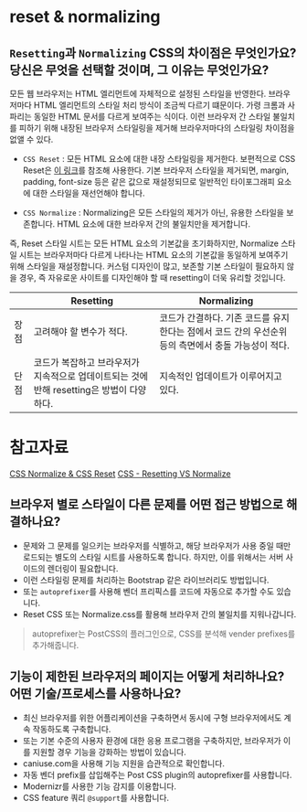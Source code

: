 # reset & normalizing
## `Resetting`과 `Normalizing` CSS의 차이점은 무엇인가요? 당신은 무엇을 선택할 것이며, 그 이유는 무엇인가요?

모든 웹 브라우저는 HTML 엘리먼트에 자체적으로 설정된 스타일을 반영한다. 브라우저마다 HTML 엘리먼트의 스타일 처리 방식이 조금씩 다르기 떄문이다. 가령 크롬과 사파리는 동일한 HTML 문서를 다르게 보여주는 식이다. 이런 브라우저 간 스타일 불일치를 피하기 위해 내장된 브라우저 스타일링을 제거해 브라우저마다의 스타일링 차이점을 없앨 수 있다. 

- `CSS Reset` : 모든 HTML 요소에 대한 내장 스타일링을 제거한다. 보편적으로 CSS Reset은 [이 링크](https://meyerweb.com/eric/tools/css/reset/)를 참조해 사용한다. 기본 브라우저 스타일을 제거되면, margin, padding, font-size 등은 같은 값으로 재설정되므로 일반적인 타이포그래피 요소에 대한 스타일을 재선언해야 합니다. 

- `CSS Normalize` : Normalizing은 모든 스타일의 제거가 아닌, 유용한 스타일을 보존합니다. HTML 요소에 대한 브라우저 간의 불일치만을 제거합니다. 

즉, Reset 스타일 시트는 모든 HTML 요소의 기본값을 초기화하지만, Normalize 스타일 시트는 브라우저마다 다르게 나타나는 HTML 요소의 기본값을 동일하게 보여주기 위해 스타일을 재설정합니다. 커스텀 디자인이 많고, 보존할 기본 스타일이 필요하지 않을 경우, 즉 자유로운 사이트를 디자인해야 할 때 resetting이 더욱 유리할 것입니다.  

||Resetting|Normalizing|
|--|--------|-----------|
|장점|고려해야 할 변수가 적다.|코드가 간결하다. 기존 코드를 유지한다는 점에서 코드 간의 우선순위 등의 측면에서 충돌 가능성이 적다.|
|단점|코드가 복잡하고 브라우저가 지속적으로 업데이트되는 것에 반해 resetting은 방법이 다양하다.|지속적인 업데이트가 이루어지고 있다.|


# 참고자료
[CSS Normalize & CSS Reset](https://webruden.tistory.com/117)
[CSS - Resetting VS Normalize ](https://tuhbm.github.io/2018/02/21/cssReset/)

## 브라우저 별로 스타일이 다른 문제를 어떤 접근 방법으로 해결하나요?
- 문제와 그 문제를 일으키는 브라우저를 식별하고, 해당 브라우저가 사용 중일 때만 로드되는 별도의 스타일 시트를 사용하도록 합니다. 하지만, 이를 위해서는 서버 사이드의 렌더링이 필요합니다. 
- 이런 스타일링 문제를 처리하는 Bootstrap 같은 라이브러리도 방법입니다. 
- 또는 `autoprefixer`를 사용해 벤더 프리픽스를 코드에 자동으로 추가할 수도 있습니다. 
- Reset CSS 또는 Normalize.css를 활용해 브라우저 간의 불일치를 지워나갑니다. 

> autoprefixer는 PostCSS의 플러그인으로, CSS를 분석해 vender prefixes를 추가해줍니다. 

## 기능이 제한된 브라우저의 페이지는 어떻게 처리하나요? 어떤 기술/프로세스를 사용하나요?
- 최신 브라우저를 위한 어플리케이션을 구축하면서 동시에 구형 브라우저에서도 계속 작동하도록 구축합니다. 
- 또는 기본 수준의 사용자 환경에 대한 응용 프로그램을 구축하지만, 브라우저가 이를 지원할 경우 기능을 강화하는 방법이 있습니다. 
- caniuse.com을 사용해 기능 지원을 습관적으로 확인합니다. 
- 자동 벤더 prefix를 삽입해주는 Post CSS plugin의 autoprefixer를 사용합니다. 
- Modernizr를 사용한 기능 감지를 이용합니다. 
- CSS feature 쿼리 `@support`를 사용합니다. 
